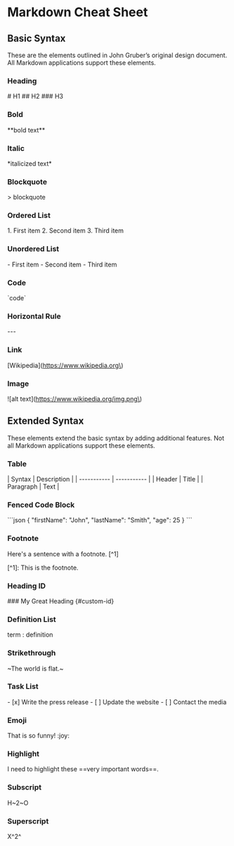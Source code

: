 # Markdown Cheat Sheet

## Basic Syntax

These are the elements outlined in John Gruber’s original design document. All Markdown applications support these elements.

### Heading

\# H1
\#\# H2
\#\#\# H3

### Bold

\*\*bold text\*\*

### Italic

\*italicized text\*

### Blockquote

\> blockquote

### Ordered List

1\. First item
2\. Second item
3\. Third item

### Unordered List

\- First item
\- Second item
\- Third item

### Code

\`code\`

### Horizontal Rule

\-\-\-

### Link

\[Wikipedia\]\(https://www.wikipedia.org\)

### Image

\!\[alt text\]\(https://www.wikipedia.org/img.png\)

## Extended Syntax

These elements extend the basic syntax by adding additional features. Not all Markdown applications support these elements.

### Table

\| Syntax \| Description \|
\| \-\-\-\-\-\-\-\-\-\-\- \| \-\-\-\-\-\-\-\-\-\-\- \|
\| Header \| Title \|
\| Paragraph \| Text \|

### Fenced Code Block

\`\`\`json
{
  "firstName": "John",
  "lastName": "Smith",
  "age": 25
}
\`\`\`

### Footnote

Here's a sentence with a footnote. \[\^1\]

\[\^1\]: This is the footnote.

### Heading ID

\#\#\# My Great Heading \{\#custom-id\}

### Definition List

term
\: definition

### Strikethrough

\~The world is flat.\~

### Task List

\- \[x\] Write the press release
\- \[ \] Update the website
\- \[ \] Contact the media

### Emoji

That is so funny! \:joy\:

### Highlight

I need to highlight these ==very important words==.

### Subscript

H\~2\~O

### Superscript

X\^2\^
